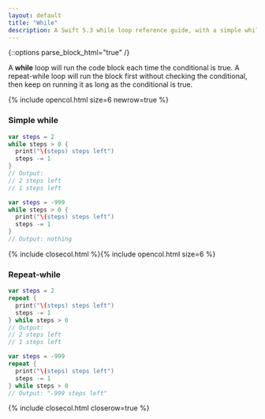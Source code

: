 ```yaml
---
layout: default
title: "While"
description: A Swift 5.3 while loop reference guide, with a simple while and a repeat-while example.
---
```

{::options parse_block_html="true" /}

A **while** loop will run the code block each time the conditional is true. A repeat-while loop will run the block first without checking the conditional, then keep on running it as long as the conditional is true.

{% include opencol.html size=6 newrow=true %}

### Simple while

```swift
var steps = 2
while steps > 0 {
  print("\(steps) steps left")
  steps -= 1
}
// Output:
// 2 steps left
// 1 steps left
```
```swift
var steps = -999
while steps > 0 {
  print("\(steps) steps left")
  steps -= 1
}
// Output: nothing
```

{% include closecol.html %}{% include opencol.html size=6 %}

### Repeat-while

```swift
var steps = 2
repeat {
  print("\(steps) steps left")
  steps -= 1
} while steps > 0
// Output:
// 2 steps left
// 1 steps left
```
```swift
var steps = -999
repeat {
  print("\(steps) steps left")
  steps -= 1
} while steps > 0
// Output: "-999 steps left"
```

{% include closecol.html closerow=true %}